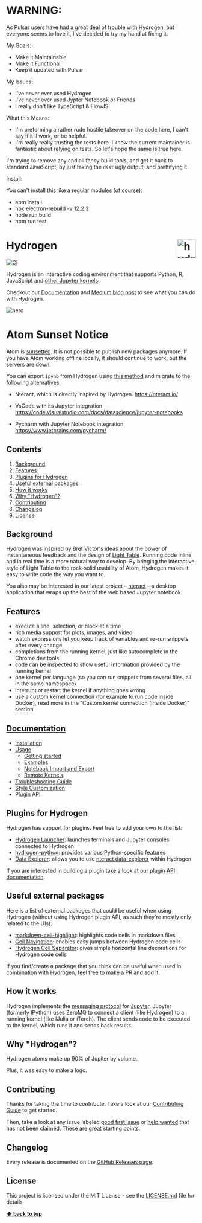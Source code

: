 # WARNING:

As Pulsar users have had a great deal of trouble with Hydrogen, but everyone seems to love it, I've decided to try my hand at fixing it.

My Goals:
  - Make it Maintainable
  - Make it Functional
  - Keep it updated with Pulsar

My Issues:
  - I've never ever used Hydrogen
  - I've never ever used Jypter Notebook or Friends
  - I really don't like TypeScript & FlowJS

What this Means:
  - I'm preforming a rather rude hostile takeover on the code here, I can't say if it'll work, or be helpful.
  - I'm really really trusting the tests here. I know the current maintainer is fantastic about relying on tests. So let's hope the same is true here.

I'm trying to remove any and all fancy build tools, and get it back to standard JavaScript, by just taking the `dist` ugly output, and prettifying it.

Install:

You can't install this like a regular modules (of course):

- apm install
- npx electron-rebuild -v 12.2.3
- node run build
- npm run test

# Hydrogen <img src="https://cdn.jsdelivr.net/gh/nteract/hydrogen@17eda24547a2195b4a21c883af3dd12ec50bd442/static/animate-logo.svg" alt="hydrogen animated logo" height="50px" align="right" />

[![CI](https://github.com/nteract/hydrogen/actions/workflows/CI.yml/badge.svg)](https://github.com/nteract/hydrogen/actions/workflows/CI.yml)

Hydrogen is an interactive coding environment that supports Python, R, JavaScript and [other Jupyter kernels](https://github.com/jupyter/jupyter/wiki/Jupyter-kernels).

Checkout our [Documentation](https://nteract.gitbooks.io/hydrogen/) and [Medium blog post](https://medium.com/nteract/hydrogen-interactive-computing-in-atom-89d291bcc4dd) to see what you can do with Hydrogen.

![hero](https://cloud.githubusercontent.com/assets/13285808/20360886/7e03e524-ac03-11e6-9176-37677f226619.gif)

# Atom Sunset Notice

Atom is [sunsetted](https://github.blog/2022-06-08-sunsetting-atom/).  It is not possible to publish new packages anymore. If you have Atom working offline locally, it should continue to work, but the servers are down.

You can export `ipynb` from Hydrogen using [this method](https://github.com/nteract/hydrogen/blob/master/docs/Usage/NotebookFiles.md#notebook-export) and migrate to the following alternatives:

- Nteract, which is directly inspired by Hydrogen.
https://nteract.io/

- VsCode with its Jupyter integration
https://code.visualstudio.com/docs/datascience/jupyter-notebooks

- Pycharm with Jupyter Notebook integration
https://www.jetbrains.com/pycharm/


## Contents

1. [Background](#background)
2. [Features](#features)
3. [Plugins for Hydrogen](#plugins-for-hydrogen)
4. [Useful external packages](#useful-external-packages)
5. [How it works](#how-it-works)
6. [Why "Hydrogen"?](#why-hydrogen)
7. [Contributing](#contributing)
8. [Changelog](#changelog)
9. [License](#license)

## Background

Hydrogen was inspired by Bret Victor's ideas about the power of instantaneous feedback and the design of [Light Table](http://lighttable.com/). Running code inline and in real time is a more natural way to develop. By bringing the interactive style of Light Table to the rock-solid usability of Atom, Hydrogen makes it easy to write code the way you want to.

You also may be interested in our latest project – [nteract](https://github.com/nteract/nteract) – a desktop application that wraps up the best of the web based Jupyter notebook.

## Features

- execute a line, selection, or block at a time
- rich media support for plots, images, and video
- watch expressions let you keep track of variables and re-run snippets after every change
- completions from the running kernel, just like autocomplete in the Chrome dev tools
- code can be inspected to show useful information provided by the running kernel
- one kernel per language (so you can run snippets from several files, all in the same namespace)
- interrupt or restart the kernel if anything goes wrong
- use a custom kernel connection (for example to run code inside Docker), read more in the "Custom kernel connection (inside Docker)" section

## [Documentation](https://nteract.gitbooks.io/hydrogen/)

- [Installation](https://nteract.gitbooks.io/hydrogen/docs/Installation.html)
- [Usage](https://nteract.gitbooks.io/hydrogen/docs/Usage/GettingStarted.html)
  - [Getting started](https://nteract.gitbooks.io/hydrogen/docs/Usage/GettingStarted.html)
  - [Examples](https://nteract.gitbooks.io/hydrogen/docs/Usage/Examples.html)
  - [Notebook Import and Export](https://nteract.gitbooks.io/hydrogen/docs/Usage/NotebookFiles.html)
  - [Remote Kernels](https://nteract.gitbooks.io/hydrogen/docs/Usage/RemoteKernelConnection.html)
- [Troubleshooting Guide](https://nteract.gitbooks.io/hydrogen/docs/Troubleshooting.html)
- [Style Customization](https://nteract.gitbooks.io/hydrogen/docs/StyleCustomization.html)
- [Plugin API](https://nteract.gitbooks.io/hydrogen/docs/PluginAPI.html)

## Plugins for Hydrogen

Hydrogen has support for plugins. Feel free to add your own to the list:

- [Hydrogen Launcher](https://github.com/lgeiger/hydrogen-launcher): launches terminals and Jupyter consoles connected to Hydrogen
- [hydrogen-python](https://github.com/nikitakit/hydrogen-python): provides various Python-specific features
- [Data Explorer](https://github.com/BenRussert/data-explorer): allows you to use [nteract data-explorer](https://github.com/BenRussert/data-explorer) within Hydrogen

If you are interested in building a plugin take a look at our [plugin API documentation](https://nteract.gitbooks.io/hydrogen/docs/PluginAPI.html).

## Useful external packages

Here is a list of external packages that could be useful when using Hydrogen (without using Hydrogen plugin API, as such they're mostly only related to the UIs):

- [markdown-cell-highlight](https://github.com/aviatesk/atom-markdown-cell-highlight): highlights code cells in markdown files
- [Cell Navigation](https://github.com/hoishing/cell-navigation): enables easy jumps between Hydrogen code cells
- [Hydrogen Cell Separator](https://github.com/jhabriel/hydrogen-cell-separator): gives simple horizontal line decorations for Hydrogen code cells

If you find/create a package that you think can be useful when used in combination with Hydrogen, feel free to make a PR and add it.

## How it works

Hydrogen implements the [messaging protocol](http://jupyter-client.readthedocs.io/en/latest/messaging.html) for [Jupyter](https://jupyter.org/). Jupyter (formerly IPython) uses ZeroMQ to connect a client (like Hydrogen) to a running kernel (like IJulia or iTorch). The client sends code to be executed to the kernel, which runs it and sends back results.

## Why "Hydrogen"?

Hydrogen atoms make up 90% of Jupiter by volume.

Plus, it was easy to make a logo.

## Contributing

Thanks for taking the time to contribute. Take a look at our [Contributing Guide](https://github.com/nteract/hydrogen/blob/master/CONTRIBUTING.md) to get started.

Then, take a look at any issue labeled [good first issue](https://github.com/nteract/hydrogen/issues?q=is%3Aissue+is%3Aopen+label%3A%22good+first+issue%22) or [help wanted](https://github.com/nteract/hydrogen/issues?q=is%3Aissue+is%3Aopen+label%3A%22help+wanted%22) that has not been claimed. These are great starting points.

## Changelog

Every release is documented on the [GitHub Releases page](https://github.com/nteract/hydrogen/releases).

## License

This project is licensed under the MIT License - see the [LICENSE.md](https://github.com/nteract/hydrogen/blob/master/LICENSE.md) file for details

**[⬆ back to top](#contents)**
